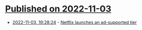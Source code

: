 # [Published on 2022-11-03](index.md)

* [2022-11-03, 19:28:24](https://news.ycombinator.com/item?id=33456153) - [Netflix launches an ad-supported tier](https://about.netflix.com/en/news/our-newest-plan-now-available-us)
